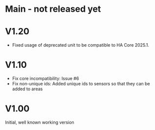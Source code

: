 # Main - not released yet

# V1.20
* Fixed usage of deprecated unit to be compatible to HA Core 2025.1.

# V1.10
* Fix core incompatibility: Issue #6
* Fix non-unique ids: Added unique ids to sensors so that they can be added to areas

# V1.00
Initial, well known working version
